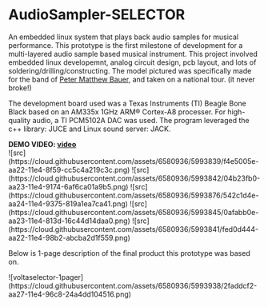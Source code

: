 # AudioSampler-SELECTOR

An embedded linux system that plays back audio samples for musical performance. This prototype is the first milestone of development for a multi-layered audio sample based musical instrument. This project involved embedded linux developemnt, analog circuit design, pcb layout, and lots of soldering/drilling/constructing. The model pictured was specifically made for the band of <a href="http://petermatthewbauer.com/" target="_blank">Peter Matthew Bauer</a>, and taken on a national tour. (it never broke!)

<p>The development board used was a Texas Instruments (TI) Beagle Bone Black based on an AM335x 1GHz ARM® Cortex-A8 processer. For high-quality audio, a TI PCM5102A DAC was used. The program leveraged the c++ library: JUCE and Linux sound server: JACK.</p>
<b> DEMO VIDEO: <a href="http://youtu.be/HCk0tZvfr2Q">video</a> </b><br>
![src](https://cloud.githubusercontent.com/assets/6580936/5993839/f4e5005e-aa22-11e4-8f59-cc5c4a219c3c.png)
![src](https://cloud.githubusercontent.com/assets/6580936/5993842/04b23fb0-aa23-11e4-9174-6af6ca01a9b5.png)
![src](https://cloud.githubusercontent.com/assets/6580936/5993876/542c1d4e-aa24-11e4-9375-819a1ea7ca41.png)
![src](https://cloud.githubusercontent.com/assets/6580936/5993845/0afabb0e-aa23-11e4-813d-16c44d14daa0.png)
![src](https://cloud.githubusercontent.com/assets/6580936/5993841/fed0d444-aa22-11e4-98b2-abcba2d1f559.png)
<p> Below is 1-page description of the final product this prototype was based on.</p>
![voltaselector-1pager](https://cloud.githubusercontent.com/assets/6580936/5993938/2faddcf2-aa27-11e4-96c8-24a4dd104516.png)

